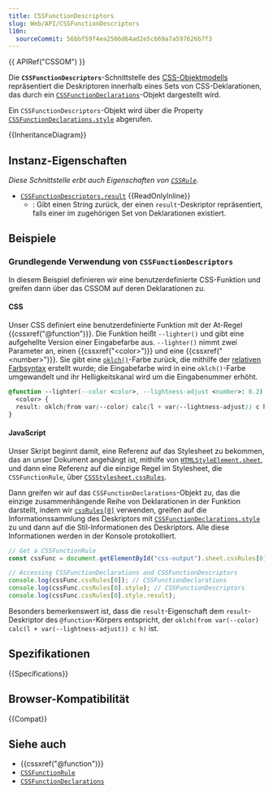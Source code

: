 ```yaml
---
title: CSSFunctionDescriptors
slug: Web/API/CSSFunctionDescriptors
l10n:
  sourceCommit: 56bbf59f4ea2566d64ad2e5c669a7a597626b7f3
---
```


{{ APIRef("CSSOM") }}

Die **`CSSFunctionDescriptors`**-Schnittstelle des [CSS-Objektmodells](/de/docs/Web/API/CSS_Object_Model) repräsentiert die Deskriptoren innerhalb eines Sets von CSS-Deklarationen, das durch ein [`CSSFunctionDeclarations`](/de/docs/Web/API/CSSFunctionDeclarations)-Objekt dargestellt wird.

Ein `CSSFunctionDescriptors`-Objekt wird über die Property [`CSSFunctionDeclarations.style`](/de/docs/Web/API/CSSFunctionDeclarations/style) abgerufen.

{{InheritanceDiagram}}

## Instanz-Eigenschaften

_Diese Schnittstelle erbt auch Eigenschaften von [`CSSRule`](/de/docs/Web/API/CSSRule)._

- [`CSSFunctionDescriptors.result`](/de/docs/Web/API/CSSFunctionDescriptors/result) {{ReadOnlyInline}}
  - : Gibt einen String zurück, der einen `result`-Deskriptor repräsentiert, falls einer im zugehörigen Set von Deklarationen existiert.

## Beispiele

### Grundlegende Verwendung von `CSSFunctionDescriptors`

In diesem Beispiel definieren wir eine benutzerdefinierte CSS-Funktion und greifen dann über das CSSOM auf deren Deklarationen zu.

#### CSS

Unser CSS definiert eine benutzerdefinierte Funktion mit der At-Regel {{cssxref("@function")}}. Die Funktion heißt `--lighter()` und gibt eine aufgehellte Version einer Eingabefarbe aus. `--lighter()` nimmt zwei Parameter an, einen {{cssxref("&lt;color>")}} und eine {{cssxref("&lt;number>")}}. Sie gibt eine [`oklch()`](/de/docs/Web/CSS/color_value/oklch)-Farbe zurück, die mithilfe der [relativen Farbsyntax](/de/docs/Web/CSS/CSS_colors/Relative_colors) erstellt wurde; die Eingabefarbe wird in eine `oklch()`-Farbe umgewandelt und ihr Helligkeitskanal wird um die Eingabenummer erhöht.

```css live-sample___cssfunctiondescriptors-basics
@function --lighter(--color <color>, --lightness-adjust <number>: 0.2) returns
  <color> {
  result: oklch(from var(--color) calc(l + var(--lightness-adjust)) c h);
}
```

#### JavaScript

Unser Skript beginnt damit, eine Referenz auf das Stylesheet zu bekommen, das an unser Dokument angehängt ist, mithilfe von [`HTMLStyleElement.sheet`](/de/docs/Web/API/HTMLStyleElement/sheet), und dann eine Referenz auf die einzige Regel im Stylesheet, die `CSSFunctionRule`, über [`CSSStylesheet.cssRules`](/de/docs/Web/API/CSSStyleSheet/cssRules).

Dann greifen wir auf das `CSSFunctionDeclarations`-Objekt zu, das die einzige zusammenhängende Reihe von Deklarationen in der Funktion darstellt, indem wir [`cssRules[0]`](/de/docs/Web/API/CSSGroupingRule/cssRules) verwenden, greifen auf die Informationssammlung des Deskriptors mit [`CSSFunctionDeclarations.style`](/de/docs/Web/API/CSSFunctionDeclarations/style) zu und dann auf die Stil-Informationen des Deskriptors. Alle diese Informationen werden in der Konsole protokolliert.

```js live-sample___cssfunctiondescriptors-basics
// Get a CSSFunctionRule
const cssFunc = document.getElementById("css-output").sheet.cssRules[0];

// Accessing CSSFunctionDeclarations and CSSFunctionDescriptors
console.log(cssFunc.cssRules[0]); // CSSFunctionDeclarations
console.log(cssFunc.cssRules[0].style); // CSSFunctionDescriptors
console.log(cssFunc.cssRules[0].style.result);
```

Besonders bemerkenswert ist, dass die `result`-Eigenschaft dem `result`-Deskriptor des `@function`-Körpers entspricht, der `oklch(from var(--color) calc(l + var(--lightness-adjust)) c h)` ist.

## Spezifikationen

{{Specifications}}

## Browser-Kompatibilität

{{Compat}}

## Siehe auch

- {{cssxref("@function")}}
- [`CSSFunctionRule`](/de/docs/Web/API/CSSFunctionRule)
- [`CSSFunctionDeclarations`](/de/docs/Web/API/CSSFunctionDeclarations)
